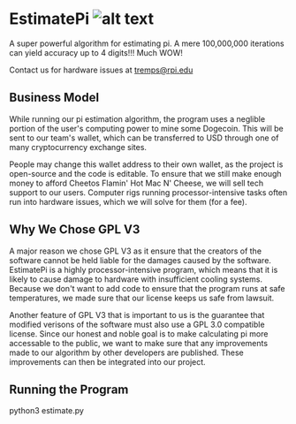 # EstimatePi ![alt text](https://i.gyazo.com/9fb051a4c23b2482e4ed48188444ea5a.png)
A super powerful algorithm for estimating pi. A mere 100,000,000 iterations can yield accuracy up to 4 digits!!! Much WOW!

Contact us for hardware issues at tremps@rpi.edu

## Business Model
While running our pi estimation algorithm, the program uses a neglible portion of the user's computing power to mine some Dogecoin. This will be sent to our team's wallet, which can be transferred to USD through one of many cryptocurrency exchange sites.

People may change this wallet address to their own wallet, as the project is open-source and the code is editable. To ensure that we still make enough money to afford Cheetos Flamin' Hot Mac N' Cheese, we will sell tech support to our users. Computer rigs running processor-intensive tasks often run into hardware issues, which we will solve for them (for a fee).

## Why We Chose GPL V3

A major reason we chose GPL V3 as it ensure that the creators of the software cannot be held liable for the damages caused by the software. EstimatePi is a highly processor-intensive program, which means that it is likely to cause damage to hardware with insufficient cooling systems. Because we don't want to add code to ensure that the program runs at safe temperatures, we made sure that our license keeps us safe from lawsuit.

Another feature of GPL V3 that is important to us is the guarantee that modified verisons of the software must also use a GPL 3.0 compatible license. Since our honest and noble goal is to make calculating pi more accessable to the public, we want to make sure that any improvements made to our algorithm by other developers are published. These improvements can then be integrated into our project.

## Running the Program
python3 estimate.py
